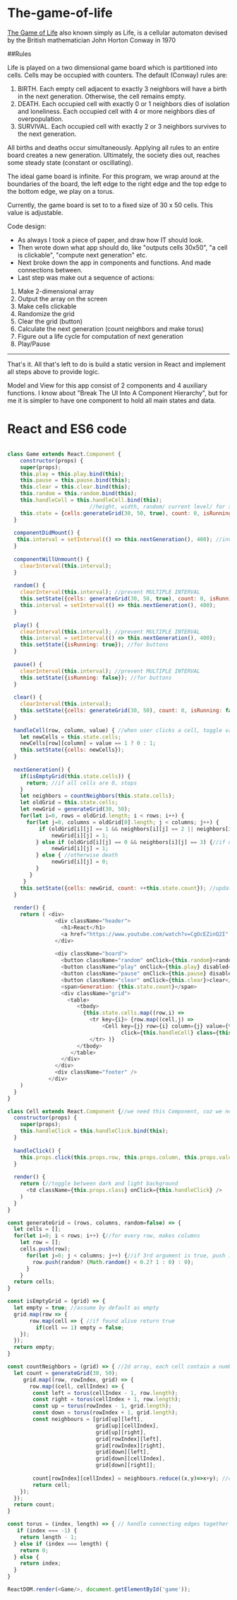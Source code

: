 # The-game-of-life
[The Game of Life](https://www.youtube.com/watch?v=CgOcEZinQ2I) also known simply as Life, is a cellular automaton devised by the British mathematician John Horton Conway in 1970

##Rules

Life is played on a two dimensional game board which is partitioned into cells. Cells may be occupied with counters. The default (Conway) rules are:

1. BIRTH. Each empty cell adjacent to exactly 3 neighbors will have a birth in the next generation. Otherwise, the cell remains empty.
2. DEATH. Each occupied cell with exactly 0 or 1 neighbors dies of isolation and loneliness. Each occupied cell with 4 or more neighbors dies of overpopulation.
3. SURVIVAL. Each occupied cell with exactly 2 or 3 neighbors survives to the next generation.

All births and deaths occur simultaneously. Applying all rules to an entire board creates a new generation. Ultimately, the society dies out, reaches some steady state (constant or oscillating).

The ideal game board is infinite. For this program, we wrap around at the boundaries of the board, the left edge to the right edge and the top edge to the bottom edge, we play on a torus. 

Currently, the game board is set to to a fixed size of 30 x 50 cells. This value is adjustable.

Code design: 
* As always I took a piece of paper, and draw how IT should look. 
* Then wrote down what app should do, like "outputs cells 30x50", "a cell is clickable", "compute next generation" etc. 
* Next broke down the app in components and functions. And made connections between.
* Last step was make out a sequence of actions:

1. Make 2-dimensional array
2. Output the array on the screen
3. Make cells clickable
4. Randomize the grid
5. Clear the grid (button)
6. Calculate the next generation (count neighbors and make torus)
7. Figure out a life cycle for computation of next generation 
8. Play/Pause

***
That's it. All that's left to do is build a static version in React and implement all steps above to provide logic.

Model and View for this app consist of 2 components and 4 auxiliary functions. I know about "Break The UI Into A Component Hierarchy", but for me it is simpler to have one component to hold all main states and data. 

React and ES6 code
===
```javascript 

class Game extends React.Component {
    constructor(props) {
    super(props);     
    this.play = this.play.bind(this);  
    this.pause = this.pause.bind(this); 
    this.clear = this.clear.bind(this); 
    this.random = this.random.bind(this); 
    this.handleCell = this.handleCell.bind(this); 
                          //height, width, random/ current level/ for sake enable/disable buttons 
    this.state = {cells:generateGrid(30, 50, true), count: 0, isRunning: true};
  }
  
  componentDidMount() {
   this.interval = setInterval(() => this.nextGeneration(), 400); //invokes to compute next level
  }
  
  componentWillUnmount() {
    clearInterval(this.interval);
  }
  
  random() {
    clearInterval(this.interval); //prevent MULTIPLE INTERVAL 
    this.setState({cells: generateGrid(30, 50, true), count: 0, isRunning: true});
    this.interval = setInterval(() => this.nextGeneration(), 400); 
  } 
  
  play() {
    clearInterval(this.interval); //prevent MULTIPLE INTERVAL
    this.interval = setInterval(() => this.nextGeneration(), 400); 
    this.setState({isRunning: true}); //for buttons
  } 
  
  pause() {
    clearInterval(this.interval); //prevent MULTIPLE INTERVAL
    this.setState({isRunning: false}); //for buttons
  } 
  
  clear() {
    clearInterval(this.interval);
    this.setState({cells: generateGrid(30, 50), count: 0, isRunning: false});
  } 
    
  handleCell(row, column, value) { //when user clicks a cell, toggle value
    let newCells = this.state.cells;
    newCells[row][column] = value == 1 ? 0 : 1;
    this.setState({cells: newCells}); 
  }
  
  nextGeneration() {
    if(isEmptyGrid(this.state.cells)) {
      return; //if all cells are 0, stops
    }
    let neighbors = countNeighbors(this.state.cells); 
    let oldGrid = this.state.cells;
    let newGrid = generateGrid(30, 50);
    for(let i=0, rows = oldGrid.length; i < rows; i++) {
      for(let j=0, columns = oldGrid[0].length; j < columns; j++) {
          if (oldGrid[i][j] == 1 && neighbors[i][j] == 2 || neighbors[i][j] == 3) { //if alive and neighb 2 or 3, stays alive
              newGrid[i][j] = 1;
         } else if (oldGrid[i][j] == 0 && neighbors[i][j] == 3) {//if dead and has 3 neighb new cell will be born
              newGrid[i][j] = 1;
         } else { //otherwise death
              newGrid[i][j] = 0;
         }
       }
     }
    this.setState({cells: newGrid, count: ++this.state.count}); //update grid and count
  }
            
  render() {
    return ( <div>
               <div className="header">
                 <h1>React</h1>
                 <a href="https://www.youtube.com/watch?v=CgOcEZinQ2I" target="blank"><h1 className="right">The game of life</h1></a>
               </div>    
              
               <div className="board">
                 <button className="random" onClick={this.random}>random</button>
                 <button className="play" onClick={this.play} disabled={this.state.isRunning}>play</button>
                 <button className="pause" onClick={this.pause} disabled={!this.state.isRunning}>pause</button>
                 <button className="clear" onClick={this.clear}>clear</button>
                 <span>Generation: {this.state.count}</span>
                 <div className="grid">                 
                   <table>
                      <tbody> 
                        {this.state.cells.map((row,i) =>
                          <tr key={i}> {row.map((cell,j) =>
                              <Cell key={j} row={i} column={j} value={this.state.cells[i][j]} 
                                    click={this.handleCell} class={this.state.cells[i][j] ? "alive" : "dead"} />)}
                          </tr> )}
                      </tbody>
                    </table>
                 </div> 
               </div>        
               <div className="footer" />                                   
             </div> 
    )
  }
}

class Cell extends React.Component {//we need this Component, coz we need props to hold the data
  constructor(props) {
    super(props);
    this.handleClick = this.handleClick.bind(this);
  }
  
  handleClick() {    
    this.props.click(this.props.row, this.props.column, this.props.value); //lift state up
  }
  
  render() {
    return (//toggle between dark and light background
      <td className={this.props.class} onClick={this.handleClick} /> 
    )
  }
}

const generateGrid = (rows, columns, random=false) => {
  let cells = [];
  for(let i=0; i < rows; i++) {//for every row, makes columns
    let row = [];
    cells.push(row);
      for(let j=0; j < columns; j++) {//if 3rd argument is true, push 1(alive), otherwise push 0 (dead cell) 
        row.push(random? (Math.random() < 0.2? 1 : 0) : 0);
      }
    }
  return cells;
}

const isEmptyGrid = (grid) => {
  let empty = true; //assume by default as empty
  grid.map(row => {
       row.map(cell => { //if found alive return true
         if(cell == 1) empty = false;
    });
  });
  return empty;
}

const countNeighbors = (grid) => { //2d array, each cell contain a number of neighbors
  let count = generateGrid(30, 50);
     grid.map((row, rowIndex, grid) => {
       row.map((cell, cellIndex) => {
        const left = torus(cellIndex - 1, row.length);
        const right = torus(cellIndex + 1, row.length);
        const up = torus(rowIndex - 1, grid.length);
        const down = torus(rowIndex + 1, grid.length);
        const neighbours = [grid[up][left],
                            grid[up][cellIndex],
                            grid[up][right],
                            grid[rowIndex][left],
                            grid[rowIndex][right],
                            grid[down][left],
                            grid[down][cellIndex],
                            grid[down][right]];
         
        count[rowIndex][cellIndex] = neighbours.reduce((x,y)=>x+y); //counts numbers and puts in a cell
        return cell;
    });
  });
  return count;
}

const torus = (index, length) => { // handle connecting edges together
   if (index === -1) {
    return length - 1;
  } else if (index === length) {
    return 0;
  } else {
    return index;
  }
}

ReactDOM.render(<Game/>, document.getElementById('game'));

```



